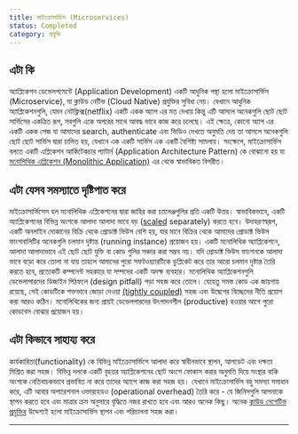 ```yaml
---
title: মাইক্রোসার্ভিস (Microservices)
status: Completed
category: প্রযুক্তি
---
```


## এটা কি

অ্যাপ্লিকেশন ডেভেলপমেন্টে (Application Development) একটি আধুনিক পন্থা হলো মাইক্রোসার্ভিস (Microservice), যা ক্লাউড নেটিভ (Cloud Native) প্রযুক্তির সুবিধা নেয়। যেখানে আধুনিক অ্যাপ্লিকেশনগুলি, যেমন নেটফ্লিক্স(netflix) একটি একক অ্যাপ এর মত দেখায় কিন্তু এটি আসলে অনেকগুলি ছোট ছোট সার্ভিসের একত্রিত রূপ, সবগুলি একে অপরের সাথে আবদ্ধ ভাবে কাজ করে চলেছে। এই ক্ষেত্রে, কোনো অ্যাপ এর একটি একক পেজ যা আমাদের search, authenticate এবং ভিডিও দেখতে অনুমতি দেয় তা আসলে অনেকগুলি ছোট ছোট সার্ভিস দ্বারা চালিত হয়, যেখানে এক একটি সার্ভিস এক একটি বৈশিষ্ট্য সামলায়। সংক্ষেপে, মাইক্রোসার্ভিস বলতে একটি এপ্লিকেশন আর্কিটেকচার প্যাটার্ন (Application Architecture Pattern) কে বোঝানো হয় যা [মনোলিথিক এপ্লিকেশন (Monolithic Application)](/monolithic_apps/) এর থেকে স্বাভাবিকত বিপরীত।

## এটা যেসব সমস্যাতে দৃষ্টিপাত করে

মাইক্রোসার্ভিসেস হল মনোলিথিক এপ্লিকেশনের দ্বারা জাহির করা চ্যালেঞ্জগুলির প্রতি একটি উত্তর। স্বাভাবিকভাবে, একটি অ্যাপ্লিকেশনের বিভিন্ন অংশকে আলাদা আলাদা ভাবে বড় ([scaled](/scalability/) separately) করতে হবে। উদাহরণস্বরূপ, একটি অনলাইন দোকানের বিক্রি থেকে প্রোডাক্ট ভিউস বেশি হয়, যার মানে বিক্রির থেকে আমাদের প্রোডাক্ট ভিউস ফাংশনালিটির অনেকগুলি চলমান দৃষ্টান্ত (running instance) প্রয়োজন হয়। একটি মনোলিথিক অ্যাপ্লিকেশনে, আলাদা আলাদাভাবে এই ছোট ছোট যুক্তি বা কোড গুলির সঞ্চার করা সম্ভব নয়। যদি প্রোডাক্ট ভিউস ফাংশনকে আলাদা ভাবে বড়ো করে তোলা না যায় তাহলে আমাদের পুরো সফটওয়্যারটিকে ডুপ্লিকেট করে তার আরো চলমান দৃষ্টান্ত তৈরি করতে হবে, প্রত্যেকটি কম্পনেন্ট সহকারে যা সম্পদের একটি অদক্ষ ব্যবহার। মনোলিথিক অ্যাপ্লিকেশনগুলি ডেভেলাপারদের ডিজাইন পিঠফলে (design pitfall) পড়া সহজ করে তোলে। যেহেতু সমস্ত কোড এক জায়গায় রয়েছে, সেই কোডটিকে শক্তভাবে জোড়া দেওয়া [(tightly coupled)](/tightly_coupled_architectures/) সহজ এবং উদ্বেগের বিচ্ছেদের নীতি প্রয়োগ করা আরও কঠিন। মনোলিথিকের জন্য প্রায়ই ডেভেলপারদের উৎপাদনশীল (productive) হওয়ার আগে পুরো কোডবেস বোঝার প্রয়োজন হয়।

## এটা কিভাবে সাহায্য করে

কার্যকারিতা(functionality) কে বিভিন্ন মাইক্রোসার্ভিসে আলাদা করে স্বাধীনভাবে স্থাপন, আপডেট এবং দক্ষতা মিশ্রিত করা সহজ। বিভিন্ন দলকে একটি বৃহত্তর অ্যাপ্লিকেশনের ছোট অংশে ফোকাস করার অনুমতি দিয়ে সংস্থার বাকি অংশকে নেতিবাচকভাবে প্রভাবিত না করে তাদের অ্যাপে কাজ করা সহজ হয়। যেখানে মাইক্রোসার্ভিস বহু সমস্যা সমাধান করে, এটি আবার অপারেশনাল ওভারহেডও (operational overhead) তৈরি করে - যে জিনিসগুলি আপনাকে স্থাপন করতে হবে এবং মাত্রার ক্রম অনুসারে বৃদ্ধিতে নজর রাখতে হবে এবং আরও অনেক কিছু। অনেক [ক্লাউড নেগেটিভ প্রযুক্তির](/cloud_native_tech/) উদ্দেশ্যই হলো মাইক্রোসার্ভিস স্থাপন এবং পরিচালনা সহজ করা।

---
